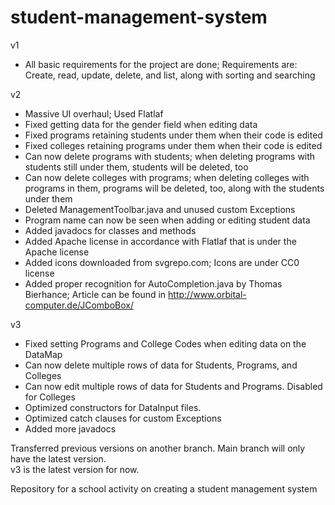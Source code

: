 # student-management-system
v1
- All basic requirements for the project are done; Requirements are: Create, read, update, delete, and list, along with sorting and searching

v2
- Massive UI overhaul; Used Flatlaf
- Fixed getting data for the gender field when editing data
- Fixed programs retaining students under them when their code is edited
- Fixed colleges retaining programs under them when their code is edited
- Can now delete programs with students; when deleting programs with students still under them, students will be deleted, too
- Can now delete colleges with programs; when deleting colleges with programs in them, programs will be deleted, too, along with the students under them
- Deleted ManagementToolbar.java and unused custom Exceptions
- Program name can now be seen when adding or editing student data
- Added javadocs for classes and methods
- Added Apache license in accordance with Flatlaf that is under the Apache license
- Added icons downloaded from svgrepo.com; Icons are under CC0 license
- Added proper recognition for AutoCompletion.java by Thomas Bierhance; Article can be found in http://www.orbital-computer.de/JComboBox/

v3
- Fixed setting Programs and College Codes when editing data on the DataMap
- Can now delete multiple rows of data for Students, Programs, and Colleges
- Can now edit multiple rows of data for Students and Programs. Disabled for Colleges
- Optimized constructors for DataInput files.
- Optimized catch clauses for custom Exceptions
- Added more javadocs

Transferred previous versions on another branch. Main branch will only have the latest version. <br>
v3 is the latest version for now.<br>

Repository for a school activity on creating a student management system
